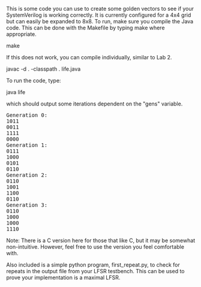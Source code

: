 This is some code you can use to create some golden vectors to see if
your SystemVerilog is working correctly.  It is currently configured
for a 4x4 grid but can easily be expanded to 8x8.  To run, make sure
you compile the Java code.  This can be done with the Makefile by
typing make where appropriate.

make

If this does not work, you can compile individually, similar to Lab 2.

javac -d . -classpath . life.java 

To run the code, type:

java life

which should output some iterations dependent on the "gens" variable.

<PRE>
Generation 0:
1011
0011
1111
0000
Generation 1:
0111
1000
0101
0110
Generation 2:
0110
1001
1100
0110
Generation 3:
0110
1000
1000
1110
</PRE>

Note:  There is a C version here for those that like C, but it may be
somewhat non-intuitive.  However, feel free to use the version you
feel comfortable with.

Also included is a simple python program, first_repeat.py, to check for repeats in the output file from your LFSR testbench.  This can be used to prove your implementation is a maximal LFSR.